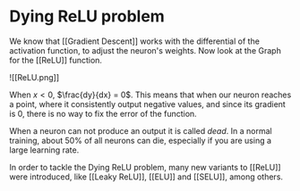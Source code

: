 # Dying ReLU problem
We know that [[Gradient Descent]] works with the differential of the activation function, to adjust the neuron's weights. Now look at the Graph for the [[ReLU]] function. 

![[ReLU.png]]

When $x < 0$, $\frac{dy}{dx} = 0$. This means that when our neuron reaches a point, where it consistently output negative values, and since its gradient is 0, there is no way to fix the error of the function.

When a neuron can not produce an output it is called _dead_. In a normal training, about 50% of all neurons can die, especially if you are using a large learning rate.

In order to tackle the Dying ReLU problem, many new variants to [[ReLU]] were introduced, like [[Leaky ReLU]], [[ELU]] and [[SELU]], among others.

